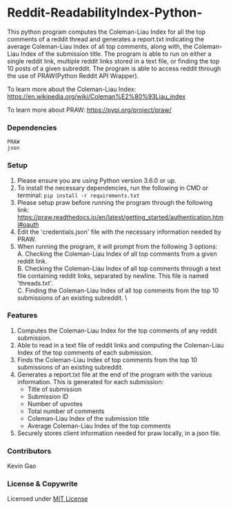 # Reddit-ReadabilityIndex-Python-

This python program computes the Coleman-Liau Index for all the top comments of a reddit thread and generates a report.txt indicating the average Coleman-Liau Index of all top comments, along with, the Coleman-Liau Index of the submission title. The program is able to run on either a single reddit link, multiple reddit links stored in a text file, or finding the top 10 posts of a given subreddit. The program is able to access reddit through the use of PRAW(Python Reddit API Wrapper). 

To learn more about the Coleman-Liau Index:
https://en.wikipedia.org/wiki/Coleman%E2%80%93Liau_index

To learn more about PRAW:
https://pypi.org/project/praw/

### Dependencies 
```
PRAW
json
```
### Setup
1. Please ensure you are using Python version 3.6.0 or up.
2. To install the necessary dependencies, run the following in CMD or terminal: ```pip install -r requirements.txt ```
3. Please setup praw before running the program through the following link: https://praw.readthedocs.io/en/latest/getting_started/authentication.html#oauth
4. Edit the 'credentials.json' file with the necessary information needed by PRAW. 
5. When running the program, it will prompt from the following 3 options: \
 A. Checking the Coleman-Liau Index of all top comments from a given reddit link.\
 B. Checking the Coleman-Liau Index of all top comments through a text file containing reddit links, separated by newline. This file is named 'threads.txt'. \
 C. Finding the Coleman-Liau Index of all top comments from the top 10 submissions of an existing subreddit. \

 

### Features
1. Computes the Coleman-Liau Index for the top comments of any reddit submission.
2. Able to read in a text file of reddit links and computing the Coleman-Liau Index of the top comments of each submission.
3. Finds the Coleman-Liau Index of top comments from the top 10 submissions of an existing subreddit. 
4. Generates a report.txt file at the end of the program with the various information. This is generated for each submission:
   - Title of submission
   - Submission ID
   - Number of upvotes
   - Total number of comments
   - Coleman-Liau Index of the submission title
   - Average Coleman-Liau Index of the top comments
5. Securely stores client information needed for praw locally, in a json file.


### Contributors

Kevin Gao

### License & Copywrite

Licensed under [MIT License](LICENSE)
